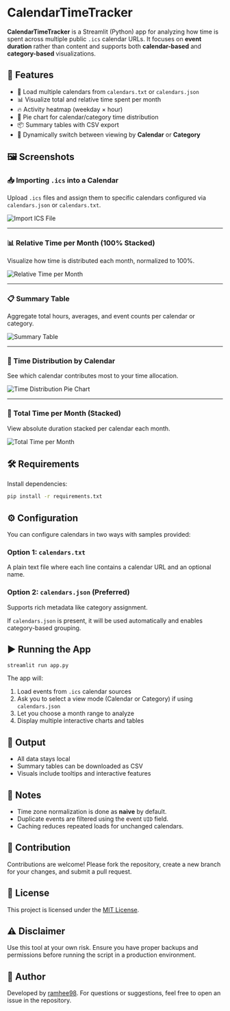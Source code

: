 # CalendarTimeTracker

**CalendarTimeTracker** is a Streamlit (Python) app for analyzing how time is spent across multiple public `.ics` calendar URLs. It focuses on **event duration** rather than content and supports both **calendar-based** and **category-based** visualizations.

## 🚀 Features

- 📅 Load multiple calendars from `calendars.txt` or `calendars.json`
- 📊 Visualize total and relative time spent per month
- 🔥 Activity heatmap (weekday × hour)
- 🍰 Pie chart for calendar/category time distribution
- 📦 Summary tables with CSV export
- 🔄 Dynamically switch between viewing by **Calendar** or **Category**

## 🖼️ Screenshots

### 📥 Importing `.ics` into a Calendar
Upload `.ics` files and assign them to specific calendars configured via `calendars.json` or `calendars.txt`.

![Import ICS File](img/import-ics.png)

---

### 📊 Relative Time per Month (100% Stacked)
Visualize how time is distributed each month, normalized to 100%.

![Relative Time per Month](img/relative-time-per-month.png)

---

### 📋 Summary Table
Aggregate total hours, averages, and event counts per calendar or category.

![Summary Table](img/summary.png)

---

### 🥧 Time Distribution by Calendar
See which calendar contributes most to your time allocation.

![Time Distribution Pie Chart](img/time-distribution-per-calendar.png)

---

### 📆 Total Time per Month (Stacked)
View absolute duration stacked per calendar each month.

![Total Time per Month](img/total-time-per-month-stacked.png)

## 🛠 Requirements
Install dependencies:

```bash
pip install -r requirements.txt
```

## ⚙️ Configuration

You can configure calendars in two ways with samples provided:

### Option 1: `calendars.txt`

A plain text file where each line contains a calendar URL and an optional name.

### Option 2: `calendars.json` (Preferred)

Supports rich metadata like category assignment.

If `calendars.json` is present, it will be used automatically and enables category-based grouping.

## ▶️ Running the App

```bash
streamlit run app.py
```

The app will:

1. Load events from `.ics` calendar sources
2. Ask you to select a view mode (Calendar or Category) if using `calendars.json`
3. Let you choose a month range to analyze
4. Display multiple interactive charts and tables

## 📂 Output

- All data stays local
- Summary tables can be downloaded as CSV
- Visuals include tooltips and interactive features

## 🧠 Notes

- Time zone normalization is done as **naive** by default.
- Duplicate events are filtered using the event `UID` field.
- Caching reduces repeated loads for unchanged calendars.

## 🙌 Contribution

Contributions are welcome! Please fork the repository, create a new branch for your changes, and submit a pull request.

## 📄 License

This project is licensed under the [MIT License](LICENSE).

## ⚠️ Disclaimer

Use this tool at your own risk. Ensure you have proper backups and permissions before running the script in a production environment.

## 👤 Author

Developed by [ramhee98](https://github.com/ramhee98). For questions or suggestions, feel free to open an issue in the repository.
